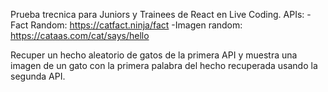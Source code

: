 Prueba trecnica para Juniors y Trainees de React en Live Coding.
APIs:
-Fact Random: https://catfact.ninja/fact
-Imagen random: https://cataas.com/cat/says/hello

Recuper un hecho aleatorio de gatos de la primera API y muestra una imagen de un gato con la primera palabra del hecho recuperada usando la segunda API.

